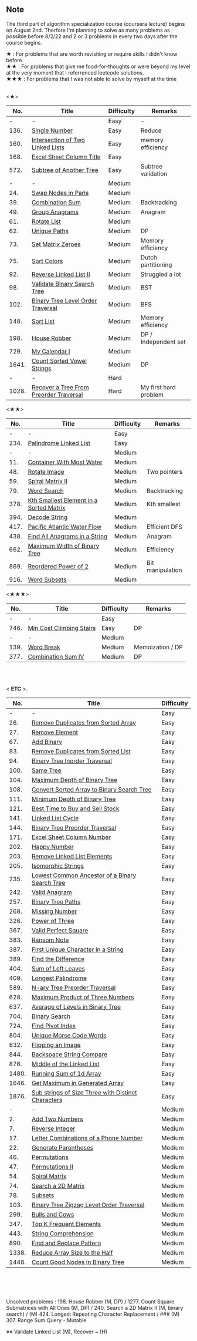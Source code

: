 ## Note

The third part of algorithm specialization course (coursera lecture) begins on August 2nd. Therfore I'm planning to solve as many problems as possible before 8/2/22 and 2 or 3 problems in every two days after the course begins.

<Special marks>
★ : For problems that are worth revisiting or require skills I didn't know before.<br>
★★ : For problems that give me food-for-thoughts or were beyond my level at the very moment that I referrenced leetcode solutions.<br>
★★★ : For problems that I was not able to solve by myself at the time<br><br>


  
<★>
  
| No.  | Title | Difficulty |Remarks |
| ------------- | ------------- | ------------- |------------- |
| -  | -| Easy  |-  |
| 136. | [Single Number](https://github.com/AhnJunYeong0319/LeetcodeChallenge/blob/main/Jun_challenge/(Jun)July_30%2631.ipynb)  | Easy  |Reduce  |
| 160. | [Intersection of Two Linked Lists](https://github.com/AhnJunYeong0319/LeetcodeChallenge/blob/main/Jun_challenge/(Jun)August_07%2608.ipynb)  | Easy  |memory efficiency  |
| 168. | [Excel Sheet Column Title](https://github.com/AhnJunYeong0319/LeetcodeChallenge/blob/main/Jun_challenge/(Jun)July_28%2629.ipynb)  | Easy  |  |
| 572. | [Subtree of Another Tree](https://github.com/AhnJunYeong0319/LeetcodeChallenge/blob/main/Jun_challenge/(Jun)August_29%2630.ipynb)  | Easy  | Subtree validation |
| -  | -| Medium  |
| 24. | [Swap Nodes in Paris](https://github.com/AhnJunYeong0319/LeetcodeChallenge/blob/main/Jun_challenge/(Jun)July_26%2627.ipynb)  | Medium  |  |
| 39. | [Combination Sum](https://github.com/AhnJunYeong0319/LeetcodeChallenge/blob/main/Jun_challenge/(Jun)August_09%2610.ipynb)  | Medium  |Backtracking  |
| 49. | [Group Anagrams](https://github.com/AhnJunYeong0319/LeetcodeChallenge/blob/main/Jun_challenge/(Jun)August_19%2620.ipynb)  | Medium  |Anagram  |
| 61. | [Rotate List](https://github.com/AhnJunYeong0319/LeetcodeChallenge/blob/main/Jun_challenge/(Jun)July_28%2629.ipynb)  |Medium  |  |
| 62. | [Unique Paths](https://github.com/AhnJunYeong0319/LeetcodeChallenge/blob/main/Jun_challenge/(Jun)July_18%2619.ipynb)  | Medium  | DP |
| 73. | [Set Matrix Zeroes](https://github.com/AhnJunYeong0319/LeetcodeChallenge/blob/main/Jun_challenge/(Jun)July_30%2631.ipynb)  | Medium  | Memory efficiency |
| 75. | [Sort Colors](https://github.com/AhnJunYeong0319/LeetcodeChallenge/blob/main/Jun_challenge/(Jun)August_25%2626.ipynb)  | Medium  | Dutch partitioning |
| 92. | [Reverse Linked List II](https://github.com/AhnJunYeong0319/LeetcodeChallenge/blob/main/Jun_challenge/(Jun)July_22%2623.ipynb)  | Medium  | Struggled a lot |
| 98. | [Validate Binary Search Tree](https://github.com/AhnJunYeong0319/LeetcodeChallenge/blob/main/Jun_challenge/(Jun)August_11%2612.ipynb)  | Medium  | BST |
| 102. | [Binary Tree Level Order Traversal](https://github.com/AhnJunYeong0319/LeetcodeChallenge/blob/main/Jun_challenge/(Jun)July_24%2625.ipynb)  | Medium  | BFS  |
| 148. | [Sort List](https://github.com/AhnJunYeong0319/LeetcodeChallenge/blob/main/Jun_challenge/(Jun)August_01%2602.ipynb)  | Medium  |Memory efficiency  |
| 198. | [House Robber](https://github.com/AhnJunYeong0319/LeetcodeChallenge/blob/main/Jun_challenge/(Jun)August_17%2618.ipynb)  | Medium  |DP / Independent set  |
| 729. | [My Calendar I](https://github.com/AhnJunYeong0319/LeetcodeChallenge/blob/main/Jun_challenge/(Jun)August_03%2604.ipynb)  | Medium  |  |
| 1641. | [Count Sorted Vowel Strings](https://github.com/AhnJunYeong0319/LeetcodeChallenge/blob/main/Jun_challenge/(Jun)July_22%2623.ipynb)  | Medium  | DP  |
| -  | -| Hard  |
| 1028. | [Recover a Tree From Preorder Traversal](https://github.com/AhnJunYeong0319/LeetcodeChallenge/blob/main/Jun_challenge/(Jun)July_30%2631.ipynb)  | Hard  |My first hard problem |

<★★>
  
| No.  | Title | Difficulty |Remarks |
| ------------- | ------------- | ------------- | ------------- |
| -  | -| Easy  |
| 234.  | [Palindrome Linked List](https://github.com/AhnJunYeong0319/LeetcodeChallenge/blob/main/Jun_challenge/(Jun)August_25%2626.ipynb)  | Easy  |  |
| -  | -| Medium  |
| 11.  | [Container With Most Water](https://github.com/AhnJunYeong0319/LeetcodeChallenge/blob/main/Jun_challenge/(Jun)August_15%2616.ipynb)  | Medium  |  |
| 48.  | [Rotate Image](https://github.com/AhnJunYeong0319/LeetcodeChallenge/blob/main/Jun_challenge/(Jun)September_31%2601.ipynb)  | Medium  | Two pointers |
| 59.  | [Spiral Matrix II](https://github.com/AhnJunYeong0319/LeetcodeChallenge/blob/main/Jun_challenge/(Jun)July_22%2623.ipynb)  | Medium  |  |
| 79.  | [Word Search](https://github.com/AhnJunYeong0319/LeetcodeChallenge/blob/main/Jun_challenge/(Jun)August_07%2608.ipynb)  | Medium  |Backtracking  |
| 378.  | [Kth Smallest Element in a Sorted Matrix](https://github.com/AhnJunYeong0319/LeetcodeChallenge/blob/main/Jun_challenge/(Jun)August_03%2604.ipynb)  | Medium  |Kth smallest  |
| 394.  | [Decode String](https://github.com/AhnJunYeong0319/LeetcodeChallenge/blob/main/Jun_challenge/(Jun)July_18%2619.ipynb)  | Medium  |  |
| 417.  | [Pacific Atlantic Water Flow](https://github.com/AhnJunYeong0319/LeetcodeChallenge/blob/main/Jun_challenge/(Jun)September_31%2601.ipynb)  | Medium  | Efficient DFS |
| 438.  | [Find All Anagrams in a String](https://github.com/AhnJunYeong0319/LeetcodeChallenge/blob/main/Jun_challenge/(Jun)July_20%2621.ipynb)  | Medium  | Anagram  |
| 662.  | [Maximum Width of Binary Tree](https://github.com/AhnJunYeong0319/LeetcodeChallenge/blob/main/Jun_challenge/(Jun)August_29%2630.ipynb)  | Medium  | Efficiency  |
| 869.  | [Reordered Power of 2](https://github.com/AhnJunYeong0319/LeetcodeChallenge/blob/main/Jun_challenge/(Jun)August_27%2628.ipynb)  | Medium  | Bit manipulation  |
| 916.  | [Word Subsets](https://github.com/AhnJunYeong0319/LeetcodeChallenge/blob/main/Jun_challenge/(Jun)July_30%2631.ipynb)  | Medium  |  |



<★★★>
  
| No.  | Title | Difficulty |Remarks |
| ------------- | ------------- | ------------- |------------- |
| -  | -| Easy  |
| 746.  | [Min Cost Climbing Stairs](https://github.com/AhnJunYeong0319/LeetcodeChallenge/blob/main/Jun_challenge/(Jun)July_20%2621.ipynb)  | Easy  |DP  |
| -  | -| Medium  |
| 139.  | [Word Break](https://github.com/AhnJunYeong0319/LeetcodeChallenge/blob/main/Jun_challenge/(Jun)September_02%2603.ipynb)  | Medium  |Memoization / DP  |
| 377.  | [Combination Sum IV](https://github.com/AhnJunYeong0319/LeetcodeChallenge/blob/main/Jun_challenge/(Jun)August_05%2606.ipynb)  | Medium  |DP  |

<br><br>  
  
&lt; **ETC** &gt;.
  
| No.  | Title | Difficulty |
| ------------- | ------------- | ------------- |
| -  | -| Easy  |
| 26.  | [Remove Duplicates from Sorted Array](https://github.com/AhnJunYeong0319/LeetcodeChallenge/blob/main/Jun_challenge/(Jun)July_18%2619.ipynb)  | Easy  |
| 27.  | [Remove Element](https://github.com/AhnJunYeong0319/LeetcodeChallenge/blob/main/Jun_challenge/(Jun)August_15%2616.ipynb)  | Easy  |
| 67.  | [Add Binary](https://github.com/AhnJunYeong0319/LeetcodeChallenge/blob/main/Jun_challenge/(Jun)August_11%2612.ipynb)  | Easy  |
| 83.  | [Remove Duplicates from Sorted List](https://github.com/AhnJunYeong0319/LeetcodeChallenge/blob/main/Jun_challenge/(Jun)August_15%2616.ipynb)  | Easy  |
| 94.  | [Binary Tree Inorder Traversal](https://github.com/AhnJunYeong0319/LeetcodeChallenge/blob/main/Jun_challenge/(Jun)September_31%2601.ipynb)  | Easy  |
| 100.  | [Same Tree](https://github.com/AhnJunYeong0319/LeetcodeChallenge/blob/main/Jun_challenge/(Jun)August_13%2614.ipynb)  | Easy  |
| 104.  | [Maximum Depth of Binary Tree](https://github.com/AhnJunYeong0319/LeetcodeChallenge/blob/main/Jun_challenge/(Jun)July_26%2627.ipynb)  | Easy  |
| 108.  | [Convert Sorted Array to Binary Search Tree](https://github.com/AhnJunYeong0319/LeetcodeChallenge/blob/main/Jun_challenge/(Jun)August_11%2612.ipynb)  | Easy  |
| 111.  | [Minimum Depth of Binary Tree](https://github.com/AhnJunYeong0319/LeetcodeChallenge/blob/main/Jun_challenge/(Jun)July_26%2627.ipynb)  | Easy  |
| 121.  | [Best Time to Buy and Sell Stock](https://github.com/AhnJunYeong0319/LeetcodeChallenge/blob/main/Jun_challenge/(Jun)July_22%2623.ipynb)  | Easy  |
| 141.  | [Linked List Cycle](https://github.com/AhnJunYeong0319/LeetcodeChallenge/blob/main/Jun_challenge/(Jun)July_18%2619.ipynb)  | Easy  |
| 144.  | [Binary Tree Preorder Traversal](https://github.com/AhnJunYeong0319/LeetcodeChallenge/blob/main/Jun_challenge/(Jun)August_07%2608.ipynb)  | Easy  |
| 171.  | [Excel Sheet Column Number](https://github.com/AhnJunYeong0319/LeetcodeChallenge/blob/main/Jun_challenge/(Jun)July_28%2629.ipynb)  | Easy  |
| 202.  | [Happy Number](https://github.com/AhnJunYeong0319/LeetcodeChallenge/blob/main/Jun_challenge/(Jun)August_09%2610.ipynb)  | Easy  |
| 203.  | [Remove Linked List Elements](https://github.com/AhnJunYeong0319/LeetcodeChallenge/blob/main/Jun_challenge/(Jun)August_17%2618.ipynb)  | Easy  |
| 205.  | [Isomorphic Strings](https://github.com/AhnJunYeong0319/LeetcodeChallenge/blob/main/Jun_challenge/(Jun)July_18%2619.ipynb)  | Easy  |
| 235.  | [Lowest Common Ancestor of a Binary Search Tree](https://github.com/AhnJunYeong0319/LeetcodeChallenge/blob/main/Jun_challenge/(Jun)July_24%2625.ipynb)  | Easy  |
| 242.  | [Valid Anagram](https://github.com/AhnJunYeong0319/LeetcodeChallenge/blob/main/Jun_challenge/(Jun)August_03%2604.ipynb)  | Easy  |
| 257.  | [Binary Tree Paths](https://github.com/AhnJunYeong0319/LeetcodeChallenge/blob/main/Jun_challenge/(Jun)July_24%2625.ipynb)  | Easy  |
| 268.  | [Missing Number](https://github.com/AhnJunYeong0319/LeetcodeChallenge/blob/main/Jun_challenge/(Jun)August_13%2614.ipynb)  | Easy  |
| 326.  | [Power of Three](https://github.com/AhnJunYeong0319/LeetcodeChallenge/blob/main/Jun_challenge/(Jun)August_25%2626.ipynb)  | Easy  |
| 367.  | [Valid Perfect Square](https://github.com/AhnJunYeong0319/LeetcodeChallenge/blob/main/Jun_challenge/(Jun)August_09%2610.ipynb)  | Easy  |
| 383.  | [Ransom Note](https://github.com/AhnJunYeong0319/LeetcodeChallenge/blob/main/Jun_challenge/(Jun)August_27%2628.ipynb)  | Easy  |
| 387.  | [First Unique Character in a String](https://github.com/AhnJunYeong0319/LeetcodeChallenge/blob/main/Jun_challenge/(Jun)August_21%2622.ipynb)  | Easy  |
| 389.  | [Find the Difference](https://github.com/AhnJunYeong0319/LeetcodeChallenge/blob/main/Jun_challenge/(Jun)August_23%2624.ipynb)  | Easy  |
| 404.  | [Sum of Left Leaves](https://github.com/AhnJunYeong0319/LeetcodeChallenge/blob/main/Jun_challenge/(Jun)August_01%2602.ipynb)  | Easy  |
| 409.  | [Longest Palindrome](https://github.com/AhnJunYeong0319/LeetcodeChallenge/blob/main/Jun_challenge/(Jun)July_20%2621.ipynb)  | Easy  |
| 589.  | [N-ary Tree Preorder Traversal](https://github.com/AhnJunYeong0319/LeetcodeChallenge/blob/main/Jun_challenge/(Jun)July_24%2625.ipynb)  | Easy  |
| 628.  | [Maximum Product of Three Numbers](https://github.com/AhnJunYeong0319/LeetcodeChallenge/blob/main/Jun_challenge/(Jun)August_29%2630.ipynb)  | Easy  |
| 637.  | [Average of Levels in Binary Tree](https://github.com/AhnJunYeong0319/LeetcodeChallenge/blob/main/Jun_challenge/(Jun)September_02%2603.ipynb)  | Easy  |
| 704.  | [Binary Search](https://github.com/AhnJunYeong0319/LeetcodeChallenge/blob/main/Jun_challenge/(Jun)July_24%2625.ipynb)  | Easy  |
| 724.  | [Find Pivot Index](https://github.com/AhnJunYeong0319/LeetcodeChallenge/blob/main/Jun_challenge/(Jun)July_18%2619.ipynb)  | Easy  |
| 804.  | [Unique Morse Code Words](https://github.com/AhnJunYeong0319/LeetcodeChallenge/blob/main/Jun_challenge/(Jun)August_19%2620.ipynb)  | Easy  |
| 832.  | [Flipping an Image](https://github.com/AhnJunYeong0319/LeetcodeChallenge/blob/main/Jun_challenge/(Jun)August_05%2606.ipynb)  | Easy  |
| 844.  | [Backspace String Compare](https://github.com/AhnJunYeong0319/LeetcodeChallenge/blob/main/Jun_challenge/(Jun)July_20%2621.ipynb)  | Easy  |
| 876.  | [Middle of the Linked List](https://github.com/AhnJunYeong0319/LeetcodeChallenge/blob/main/Jun_challenge/(Jun)July_26%2627.ipynb)  | Easy  |
| 1480.  | [Running Sum of 1d Array](https://github.com/AhnJunYeong0319/LeetcodeChallenge/blob/main/Jun_challenge/(Jun)July_18%2619.ipynb)  | Easy  |
| 1646.  | [Get Maximum in Generated Array](https://github.com/AhnJunYeong0319/LeetcodeChallenge/blob/main/Jun_challenge/(Jun)July_22%2623.ipynb)  | Easy  |
| 1876.  | [Sub strings of Size Three with Distinct Characters](https://github.com/AhnJunYeong0319/LeetcodeChallenge/blob/main/Jun_challenge/(Jun)August_05%2606.ipynb)  | Easy  |
| -  | -| Medium  |
| 2.  | [Add Two Numbers](https://github.com/AhnJunYeong0319/LeetcodeChallenge/blob/main/Jun_challenge/(Jun)July_20%2621.ipynb)  | Medium  |
| 7.  | [Reverse Integer](https://github.com/AhnJunYeong0319/LeetcodeChallenge/blob/main/Jun_challenge/(Jun)July_20%2621.ipynb)  | Medium  |
| 17.  | [Letter Combinations of a Phone Number](https://github.com/AhnJunYeong0319/LeetcodeChallenge/blob/main/Jun_challenge/(Jun)August_19%2620.ipynb)  | Medium  |
| 22.  | [Generate Parentheses](https://github.com/AhnJunYeong0319/LeetcodeChallenge/blob/main/Jun_challenge/(Jun)August_17%2618.ipynb)  | Medium  |
| 46.  | [Permutations](https://github.com/AhnJunYeong0319/LeetcodeChallenge/blob/main/Jun_challenge/(Jun)August_13%2614.ipynb)  | Medium  |
| 47.  | [Permutations II](https://github.com/AhnJunYeong0319/LeetcodeChallenge/blob/main/Jun_challenge/(Jun)August_23%2624.ipynb)  | Medium  |
| 54.  | [Spiral Matrix](https://github.com/AhnJunYeong0319/LeetcodeChallenge/blob/main/Jun_challenge/(Jun)July_28%2629.ipynb)  | Medium  |
| 74.  | [Search a 2D Matrix](https://github.com/AhnJunYeong0319/LeetcodeChallenge/blob/main/Jun_challenge/(Jun)August_27%2628.ipynb)  | Medium  |
| 78.  | [Subsets](https://github.com/AhnJunYeong0319/LeetcodeChallenge/blob/main/Jun_challenge/(Jun)August_01%2602.ipynb)  | Medium  |
| 103.  | [Binary Tree Zigzag Level Order Traversal](https://github.com/AhnJunYeong0319/LeetcodeChallenge/blob/main/Jun_challenge/(Jun)July_24%2625.ipynb)  | Medium  |
| 299.  | [Bulls and Cows](https://github.com/AhnJunYeong0319/LeetcodeChallenge/blob/main/Jun_challenge/(Jun)July_20%2621.ipynb)  | Medium  |
| 347.  | [Top K Frequent Elements](https://github.com/AhnJunYeong0319/LeetcodeChallenge/blob/main/Jun_challenge/(Jun)August_21%2622.ipynb)  | Medium  |
| 443.  | [String Comprehension](https://github.com/AhnJunYeong0319/LeetcodeChallenge/blob/main/Jun_challenge/(Jun)August_05%2606.ipynb)  | Medium  |
| 890.  | [Find and Replace Pattern](https://github.com/AhnJunYeong0319/LeetcodeChallenge/blob/main/Jun_challenge/(Jun)July_30%2631.ipynb)  | Medium  |
| 1338.  | [Reduce Array Size to the Half](https://github.com/AhnJunYeong0319/LeetcodeChallenge/blob/main/Jun_challenge/(Jun)August_21%2622.ipynb)  | Medium  |
| 1448.  | [Count Good Nodes in Binary Tree](https://github.com/AhnJunYeong0319/LeetcodeChallenge/blob/main/Jun_challenge/(Jun)August_23%2624.ipynb)  | Medium  |

<br><br><br><br>
Unsolved problems : 198. House Robber (M, DP) / 1277. Count Square Submatrices with All Ones (M, DP) / 240. Search a 2D Matrix II (M, binary search) / (M) 424. Longest Repeating Character Replacement / ### (M) 307. Range Sum Query - Mutable

※※ Validate Linked List (M), Recover ~ (H)
